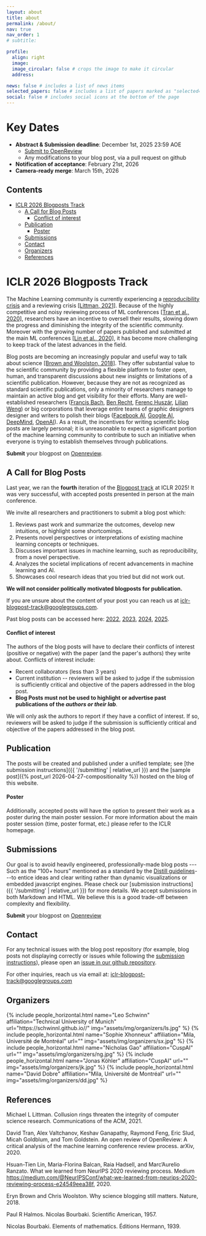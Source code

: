 ```yaml
---
layout: about
title: about
permalink: /about/
nav: true
nav_order: 1
# subtitle:

profile:
  align: right
  image:
  image_circular: false # crops the image to make it circular
  address:

news: false # includes a list of news items
selected_papers: false # includes a list of papers marked as "selected={true}"
social: false # includes social icons at the bottom of the page
---
```


# Key Dates
- **Abstract & Submission deadline**: December 1st, 2025 23:59 AOE
  - [Submit to OpenReview](https://openreview.net/group?id=ICLR.cc/2026/BlogPosts)
  - Any modifications to your blog post, via a pull request on github
- **Notification of acceptance**: February 21st, 2026
- **Camera-ready merge**: March 15th, 2026

## Contents

- [ICLR 2026 Blogposts Track](#iclr-2026-blogposts-track)
  - [A Call for Blog Posts](#a-call-for-blog-posts)
    - [Conflict of interest](#conflict-of-interest)
  - [Publication](#publication)
    - [Poster](#poster)
  - [Submissions](#submissions)
  - [Contact](#contact)
  - [Organizers](#organizers)
  - [References](#references)

# ICLR 2026 Blogposts Track

The Machine Learning community is currently experiencing a [reproducibility crisis](https://neuripsconf.medium.com/designing-the-reproducibility-program-for-neurips-2020-7fcccaa5c6ad) and a reviewing crisis [[Littman, 2021]](#Litt). Because of the highly competitive and noisy reviewing process of ML conferences [[Tran et al., 2020]](#Tran), researchers have an incentive to oversell their results, slowing down the progress and diminishing the integrity of the scientific community. Moreover with the growing number of papers published and submitted at the main ML conferences [[Lin et al., 2020]](#Lin), it has become more challenging to keep track of the latest advances in the field.

Blog posts are becoming an increasingly popular and useful way to talk about science [[Brown and Woolston, 2018]](#Brow). They offer substantial value to the scientific community by providing a flexible platform to foster open, human, and transparent discussions about new insights or limitations of a scientific publication. However, because they are not as recognized as standard scientific publications, only a minority of researchers manage to maintain an active blog and get visibility for their efforts. Many are well-established researchers ([Francis Bach](https://francisbach.com/), [Ben Recht](https://www.argmin.net/), [Ferenc Huszár](https://www.inference.vc/), [Lilian Weng](https://lilianweng.github.io/lil-log/)) or big corporations that leverage entire teams of graphic designers designer and writers to polish their blogs ([Facebook AI](https://ai.facebook.com/blog/?page=1), [Google AI](https://ai.googleblog.com/), [DeepMind](https://deepmind.com/blog), [OpenAI](https://openai.com/blog/)). As a result, the incentives for writing scientific blog posts are largely personal; it is unreasonable to expect a significant portion of the machine learning community to contribute to such an initiative when everyone is trying to establish themselves through publications.

**Submit** your blogpost on [Openreview](https://openreview.net/group?id=ICLR.cc/2025/BlogPosts).

## A Call for Blog Posts

Last year, we ran the **fourth** iteration of the [Blogpost track](https://iclr-blogposts.github.io/2024/about) at ICLR 2025!
It was very successful, with accepted posts presented in person at the main conference.

<!-- Our goal is to create a formal call for blog posts at ICLR to incentivize and reward researchers to: -->

We invite all researchers and practitioners to submit a blog post which:

1. Reviews past work and summarize the outcomes, develop new intuitions, or highlight some shortcomings.
2. Presents novel perspectives or interpretations of existing machine learning concepts or techniques.
3. Discusses important issues in machine learning, such as reproducibility, from a novel perspective.
4. Analyzes the societal implications of recent advancements in machine learning and AI.
5. Showcases cool research ideas that you tried but did not work out.

**We will not consider politically motivated blogposts for publication.**

If you are unsure about the content of your post you can reach us at [iclr-blogpost-track@googlegroups.com](mailto:iclr-blogpost-track@googlegroups.com).

Past blog posts can be accessed here: [2022](https://iclr-blog-track.github.io/home/#accepted-posts), [2023](https://iclr-blogposts.github.io/2023/about#accepted-posts), [2024](https://iclr-blogposts.github.io/2024/about#spotlight), [2025](https://iclr-blogposts.github.io/2025/blog/index.html).

<!-- A very influential initiative of this kind happened after the Second World War in France. Because of the lack of up-to-date textbooks, a collective of mathematicians under the pseudonym Nicolas Bourbaki [[Halmos 1957]](#Halm), decided to start a series of textbooks about the foundations of mathematics [[Bourbaki, 1939]](#Bour).
In the same vein, we aim to provide a new way to summarize scientific knowledge in the ML community.  -->

#### Conflict of interest

The authors of the blog posts will have to declare their conflicts of interest (positive or negative) with the paper (and the paper's authors) they write about. Conflicts of interest include:

- Recent collaborators (less than 3 years)
- Current institution -- reviewers will be asked to judge if the submission is sufficiently critical and objective of the papers addressed in the blog post.
- **Blog Posts must not be used to highlight or advertise past publications of the _authors or their lab_**.

We will only ask the authors to report if they have a conflict of interest. If so, reviewers will be asked to judge if the submission is sufficiently critical and objective of the papers addressed in the blog post.

## Publication

The posts will be created and published under a unified template; see [the submission instructions]({{ '/submitting' | relative_url }}) and the [sample post]({% post_url 2026-04-27-compositionality %}) hosted on the blog of this website.

#### Poster

Additionally, accepted posts will have the option to present their work as a poster during the main poster session. For more information about the main poster session (time, poster format, etc.) please refer to the ICLR homepage.

## Submissions

Our goal is to avoid heavily engineered, professionally-made blog posts ---Such as the “100+ hours” mentioned as a standard by the [Distill guidelines](https://distill.pub/journal/)---to entice ideas and clear writing rather than dynamic visualizations or embedded javascript engines.
Please check our [submission instructions]({{ '/submitting' | relative_url }}) for more details.
We accept submissions in both Markdown and HTML. We believe this is a good trade-off between complexity and flexibility.

**Submit** your blogpost on [Openreview](<https://openreview.net/group?id=ICLR.cc/2025/BlogPosts&referrer=%5BHomepage%5D(%2F)>)

## Contact

For any technical issues with the blog post repository (for example, blog posts not displaying correctly or issues while following the [submission instructions](https://iclr-blogposts.github.io/2025/submitting/#creating-a-blog-post)), please open an [issue in our github repository](https://github.com/iclr-blogposts/2025/issues).

For other inquiries, reach us via email at: [iclr-blogpost-track@googlegroups.com](mailto:iclr-blogpost-track@googlegroups.com)

## Organizers

<div class="row row-cols-2 projects pt-3 pb-3">
  {% include people_horizontal.html name="Leo Schwinn" affiliation="Technical University of Munich" url="https://schwinnl.github.io//" img="assets/img/organizers/ls.jpg" %}
  {% include people_horizontal.html name="Sophie Xhonneux" affiliation="Mila, Université de Montréal" url="" img="assets/img/organizers/sx.jpg" %}
  {% include people_horizontal.html name="Nicholas Gao" affiliation="CuspAI" url="" img="assets/img/organizers/ng.jpg" %}
  {% include people_horizontal.html name="Jonas Köhler" affiliation="CuspAI" url="" img="assets/img/organizers/jk.jpg" %}
  {% include people_horizontal.html name="David Dobre" affiliation="Mila, Université de Montréal" url="" img="assets/img/organizers/dd.jpg" %}
</div>

## References

<a name="Litt">Michael L Littman. Collusion rings threaten the integrity of computer science research. Communications of the ACM, 2021.</a>

<a name="Tran">David Tran, Alex Valtchanov, Keshav Ganapathy, Raymond Feng, Eric Slud, Micah Goldblum, and Tom Goldstein. An open review of OpenReview: A critical analysis of the machine learning conference review process. arXiv, 2020. </a>

<a name="Lin">Hsuan-Tien Lin, Maria-Florina Balcan, Raia Hadsell, and Marc’Aurelio Ranzato. What we learned from NeurIPS 2020 reviewing process. Medium https://medium.com/@NeurIPSConf/what-we-learned-from-neurips-2020-reviewing-process-e24549eea38f, 2020. </a>

<a name="Brow">Eryn Brown and Chris Woolston. Why science blogging still matters. Nature, 2018.</a>

<a name="Halm">Paul R Halmos. Nicolas Bourbaki. Scientific American, 1957.<a>

<a name="Bour">Nicolas Bourbaki. Elements of mathematics. Éditions Hermann, 1939.</a>
